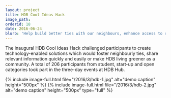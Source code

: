 ```yaml
---
layout: project
title: HDB Cool Ideas Hack 
image_path: 
orderid: 18
date: 2016-06-24
blurb: 'Help build better ties with our neighbours, enhance access to relevant and useful information, and make our homes and living environment more sustainable.'
---
```

The inaugural HDB Cool Ideas Hack challenged participants to create technology-enabled solutions which would foster neighbourly ties, share relevant information quickly and easily or make HDB living greener as a community. A total of 206 participants from student, start-up and open categories took part in the three-day events at HDB Hub.
<!--more-->
{% include image-full.html file="/2016/3/hdb-1.jpg" alt="demo caption" height="500px" %}
{% include image-full.html file="/2016/3/hdb-2.jpg" alt="demo caption" height="500px" type="full" %}
